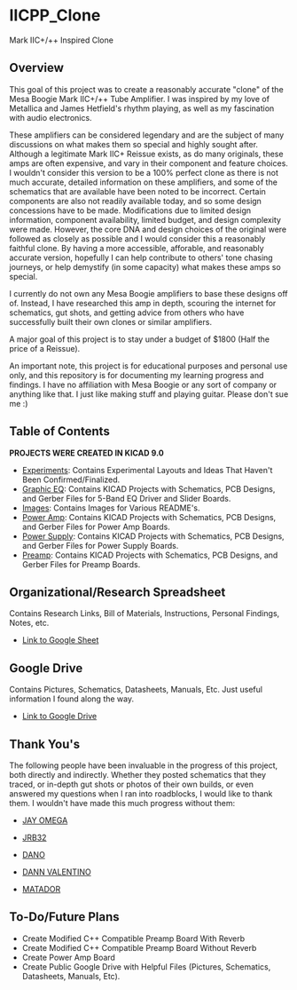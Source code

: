 # IICPP_Clone
Mark IIC+/++ Inspired Clone

## Overview
This goal of this project was to create a reasonably accurate "clone" of the Mesa Boogie Mark IIC+/++ Tube Amplifier. 
I was inspired by my love of Metallica and James Hetfield's rhythm playing, as well as my fascination with audio electronics.

These amplifiers can be considered legendary and are the subject of many discussions on what makes them so special and highly sought after.
Although a legitimate Mark IIC+ Reissue exists, as do many originals, these amps are often expensive, and vary in their component and feature choices.
I wouldn't consider this version to be a 100% perfect clone as there is not much accurate, detailed information on these amplifiers, and some of the schematics that are available have been noted to be incorrect. Certain components are also not readily available today, and so some design concessions have to be made. Modifications due to limited design information, component availability, limited budget, and design complexity were made. However, the core DNA and design choices of the original were followed as closely as possible and I  would consider this a reasonably faithful clone.
By having a more accessible, afforable, and reasonably accurate version, hopefully I can help contribute to others' tone chasing journeys, or help demystify (in some capacity) what makes these amps so special.

I currently do not own any Mesa Boogie amplifiers to base these designs off of. Instead, I have researched this amp in depth, scouring the internet for schematics, gut shots, and getting advice from others who have successfully built their own clones or similar amplifiers. 

A major goal of this project is to stay under a budget of $1800 (Half the price of a Reissue).

An important note, this project is for educational purposes and personal use only, and this repository is for documenting my learning progress and findings. I have no affiliation with Mesa Boogie or any sort of company or anything like that. I just like making stuff and playing guitar. Please don't sue me :)

## Table of Contents 
  **PROJECTS WERE CREATED IN KICAD 9.0**
  - [Experiments](/Experiments): Contains Experimental Layouts and Ideas That Haven't Been Confirmed/Finalized.
  - [Graphic EQ](/Graphic%20EQ): Contains KICAD Projects with Schematics, PCB Designs, and Gerber Files for 5-Band EQ Driver and Slider Boards.
  - [Images](/Images): Contains Images for Various README's.
  - [Power Amp](/Power%20Amp): Contains KICAD Projects with Schematics, PCB Designs, and Gerber Files for Power Amp Boards.
  - [Power Supply](/Power%20Supply): Contains KICAD Projects with Schematics, PCB Designs, and Gerber Files for Power Supply Boards.
  - [Preamp](/Preamp): Contains KICAD Projects with Schematics, PCB Designs, and Gerber Files for Preamp Boards.

## Organizational/Research Spreadsheet
Contains Research Links, Bill of Materials, Instructions, Personal Findings, Notes, etc.
 - [Link to Google Sheet](https://docs.google.com/spreadsheets/d/1ZE0vuGfygjLFiTaHai0WybOM6v7LY0qXNIPXHzz1JHo/edit?usp=sharing)

## Google Drive
Contains Pictures, Schematics, Datasheets, Manuals, Etc. Just useful information I found along the way.
 - [Link to Google Drive](https://drive.google.com/drive/folders/1geqLoLI9ncoWVvD1H8Yl4hjtfwfBTIB6?usp=drive_link)

## Thank You's
The following people have been invaluable in the progress of this project, both directly and indirectly. Whether they posted schematics that they traced, or in-depth gut shots or photos of their own builds, or even answered my questions when I ran into roadblocks, I would like to thank them. I wouldn't have made this much progress without them:

  - [JAY OMEGA](https://boogieforum.com/members/jay-omega.83481/)

  - [JRB32](https://boogieforum.com/members/jrb32.41252/)

  - [DANO](https://boogieforum.com/members/dan__o.6723/)

  - [DANN VALENTINO](https://www.facebook.com/dann.valentino/)

  - [MATADOR](https://boogieforum.com/members/matador.84058/)

## To-Do/Future Plans

  - Create Modified C++ Compatible Preamp Board With Reverb
  - Create Modified C++ Compatible Preamp Board Without Reverb
  - Create Power Amp Board
  - Create Public Google Drive with Helpful Files (Pictures, Schematics, Datasheets, Manuals, Etc).
